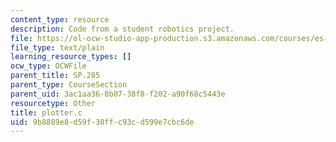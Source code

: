 ```yaml
---
content_type: resource
description: Code from a student robotics project.
file: https://ol-ocw-studio-app-production.s3.amazonaws.com/courses/es-293-lego-robotics-spring-2007/9b8889e8d59f30ffc93cd599e7cbc6de_plotter.c
file_type: text/plain
learning_resource_types: []
ocw_type: OCWFile
parent_title: SP.285
parent_type: CourseSection
parent_uid: 3ac1aa36-8b07-38f8-f202-a90f68c5443e
resourcetype: Other
title: plotter.c
uid: 9b8889e8-d59f-30ff-c93c-d599e7cbc6de
---
```

